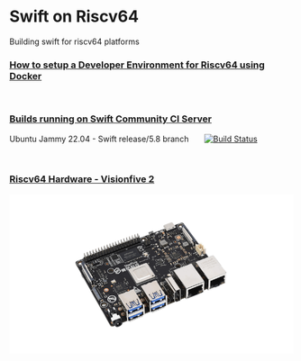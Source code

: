 # Swift on Riscv64

Building swift for riscv64 platforms

### [How to setup a Developer Environment for Riscv64 using Docker](/docs/riscv64-dev-env/build-dev-environment-for-riscv64.md)

<br/>

### [Builds running on Swift Community CI Server](https://ci.swiftlang.xyz/view/5.8-dev/)

Ubuntu Jammy 22.04 - Swift release/5.8 branch &nbsp;&nbsp;&nbsp;&nbsp;&nbsp;&nbsp;[![Build Status](https://ci.swiftlang.xyz/job/swift-5.8-ubuntu-jammy-riscv64/badge/icon)](https://ci.swiftlang.xyz/job/swift-5.8-ubuntu-jammy-riscv64/)

<br/>

### [Riscv64 Hardware - Visionfive 2](visionfive-2/README.md)

![](visionfive-2/images/visionfive2-800.png)
